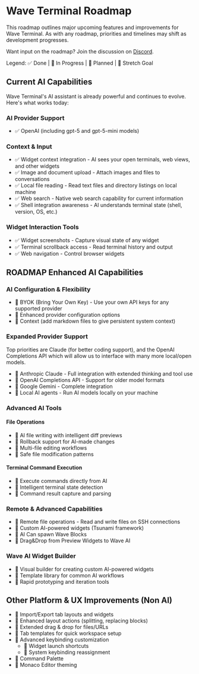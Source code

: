 # Wave Terminal Roadmap

This roadmap outlines major upcoming features and improvements for Wave Terminal. As with any roadmap, priorities and timelines may shift as development progresses.

Want input on the roadmap? Join the discussion on [Discord](https://discord.gg/XfvZ334gwU).

Legend: ✅ Done | 🔧 In Progress | 🔷 Planned | 🤞 Stretch Goal

## Current AI Capabilities

Wave Terminal's AI assistant is already powerful and continues to evolve. Here's what works today:

### AI Provider Support

- ✅ OpenAI (including gpt-5 and gpt-5-mini models)

### Context & Input

- ✅ Widget context integration - AI sees your open terminals, web views, and other widgets
- ✅ Image and document upload - Attach images and files to conversations
- ✅ Local file reading - Read text files and directory listings on local machine
- ✅ Web search - Native web search capability for current information
- ✅ Shell integration awareness - AI understands terminal state (shell, version, OS, etc.)

### Widget Interaction Tools

- ✅ Widget screenshots - Capture visual state of any widget
- ✅ Terminal scrollback access - Read terminal history and output
- ✅ Web navigation - Control browser widgets

## ROADMAP Enhanced AI Capabilities

### AI Configuration & Flexibility

- 🔷 BYOK (Bring Your Own Key) - Use your own API keys for any supported provider
- 🔧 Enhanced provider configuration options
- 🔷 Context (add markdown files to give persistent system context)

### Expanded Provider Support

Top priorities are Claude (for better coding support), and the OpenAI Completions API which will allow us to interface with
many more local/open models.

- 🔷 Anthropic Claude - Full integration with extended thinking and tool use
- 🔷 OpenAI Completions API - Support for older model formats
- 🤞 Google Gemini - Complete integration
- 🤞 Local AI agents - Run AI models locally on your machine

### Advanced AI Tools

#### File Operations

- 🔧 AI file writing with intelligent diff previews
- 🔧 Rollback support for AI-made changes
- 🔷 Multi-file editing workflows
- 🔷 Safe file modification patterns

#### Terminal Command Execution

- 🔧 Execute commands directly from AI
- 🔧 Intelligent terminal state detection
- 🔧 Command result capture and parsing

### Remote & Advanced Capabilities

- 🔷 Remote file operations - Read and write files on SSH connections
- 🔷 Custom AI-powered widgets (Tsunami framework)
- 🔷 AI Can spawn Wave Blocks
- 🔷 Drag&Drop from Preview Widgets to Wave AI

### Wave AI Widget Builder

- 🔷 Visual builder for creating custom AI-powered widgets
- 🔷 Template library for common AI workflows
- 🔷 Rapid prototyping and iteration tools

## Other Platform & UX Improvements (Non AI)

- 🔷 Import/Export tab layouts and widgets
- 🔧 Enhanced layout actions (splitting, replacing blocks)
- 🔷 Extended drag & drop for files/URLs
- 🔷 Tab templates for quick workspace setup
- 🔷 Advanced keybinding customization
  - 🔷 Widget launch shortcuts
  - 🔷 System keybinding reassignment
- 🔷 Command Palette
- 🔷 Monaco Editor theming
